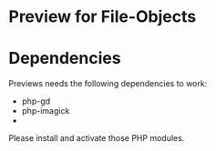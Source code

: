 Preview for File-Objects
========================

# Dependencies
Previews needs the following dependencies to work:

- php-gd
- php-imagick
- 
Please install and activate those PHP modules.
